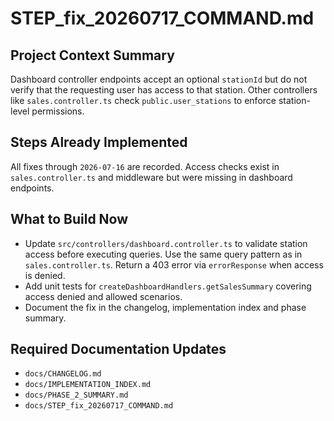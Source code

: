 # STEP_fix_20260717_COMMAND.md

## Project Context Summary
Dashboard controller endpoints accept an optional `stationId` but do not verify that
the requesting user has access to that station. Other controllers like `sales.controller.ts`
check `public.user_stations` to enforce station-level permissions.

## Steps Already Implemented
All fixes through `2026-07-16` are recorded. Access checks exist in `sales.controller.ts`
and middleware but were missing in dashboard endpoints.

## What to Build Now
- Update `src/controllers/dashboard.controller.ts` to validate station access
  before executing queries. Use the same query pattern as in `sales.controller.ts`.
  Return a 403 error via `errorResponse` when access is denied.
- Add unit tests for `createDashboardHandlers.getSalesSummary` covering access
denied and allowed scenarios.
- Document the fix in the changelog, implementation index and phase summary.

## Required Documentation Updates
- `docs/CHANGELOG.md`
- `docs/IMPLEMENTATION_INDEX.md`
- `docs/PHASE_2_SUMMARY.md`
- `docs/STEP_fix_20260717_COMMAND.md`
